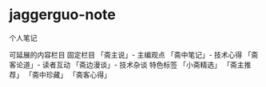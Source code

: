 # jaggerguo-note
个人笔记



可延展的内容栏目
固定栏目
「斋主说」- 主编观点
「斋中笔记」- 技术心得
「斋客论道」- 读者互动
「斋边漫谈」- 技术杂谈
特色标签
「小斋精选」
「斋主推荐」
「斋中珍藏」
「斋客心得」